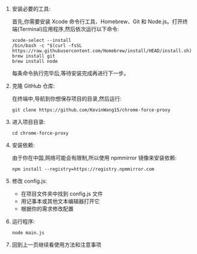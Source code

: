 1. 安装必要的工具:

   首先,你需要安装 Xcode 命令行工具、Homebrew、Git 和 Node.js。打开终端(Terminal)应用程序,然后依次运行以下命令:

   ```
   xcode-select --install
   /bin/bash -c "$(curl -fsSL https://raw.githubusercontent.com/Homebrew/install/HEAD/install.sh)"
   brew install git
   brew install node
   ```

   每条命令执行完毕后,等待安装完成再进行下一步。

2. 克隆 GitHub 仓库:

   在终端中,导航到你想保存项目的目录,然后运行:

   ```
   git clone https://github.com/KevinWang15/chrome-force-proxy
   ```

3. 进入项目目录:

   ```
   cd chrome-force-proxy
   ```

4. 安装依赖:

   由于你在中国,网络可能会有限制,所以使用 npmmirror 镜像来安装依赖:

   ```
   npm install --registry=https://registry.npmmirror.com
   ```

5. 修改 config.js:
   - 在项目文件夹中找到 config.js 文件
   - 用记事本或其他文本编辑器打开它
   - 根据你的需求修改配置

6. 运行程序:

   ```
   node main.js
   ```

7. 回到上一页继续看使用方法和注意事项

